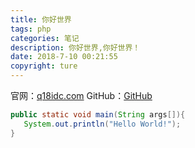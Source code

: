 ```yaml
---
title: 你好世界
tags: php
categories: 笔记
description: 你好世界,你好世界！
date: 2018-7-10 00:21:55
copyright: ture
---
```


官网：[q18idc.com](https://q18idc.com)
GitHub：[GitHub](https://github.com/18idc)

<!--more-->

```java
public static void main(String args[]){
   System.out.println("Hello World!");
}
```
